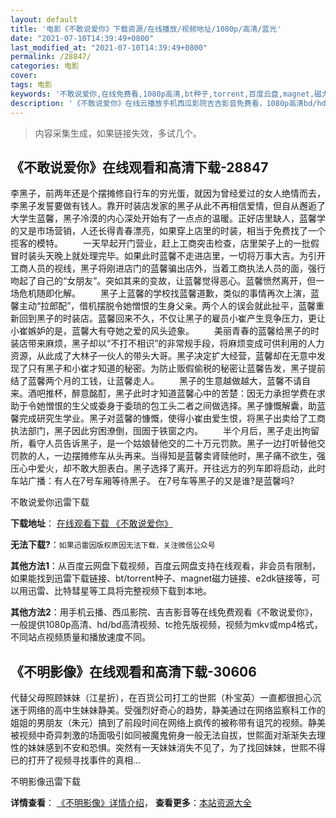 ```yaml
---
layout: default
title: '电影《不敢说爱你》下载资源/在线播放/视频地址/1080p/高清/蓝光'
date: "2021-07-10T14:39:49+0800"
last_modified_at: "2021-07-10T14:39:49+0800"
permalink: /28847/
categories: 电影
cover:
tags: 电影
keywords: '不敢说爱你,在线免费看,1080p高清,bt种子,torrent,百度云盘,magnet,磁力链,迅雷下载资源'
description: '《不敢说爱你》在线云播放手机西瓜影院吉吉影音免费看，1080p高清bd/hd未删减完整版和tc抢先枪版，mkv/mp4格式，附带bt/torrent种子、magnet/磁力链、百度云盘、网盘资源迅雷下载链接'
---
```


>内容采集生成，如果链接失效，多试几个。


## 《不敢说爱你》在线观看和高清下载-28847

李黑子，前两年还是个摆摊修自行车的穷光蛋，就因为曾经爱过的女人绝情而去，李黑子发誓要做有钱人。靠开时装店发家的黑子从此不再相信爱情，但自从邂逅了大学生蓝馨，黑子冷漠的内心深处开始有了一点点的温暖。正好店里缺人，蓝馨学的又是市场营销，人还长得青春漂亮，如果穿上店里的时装，相当于免费找了一个揽客的模特。 　　一天早起开门营业，赶上工商突击检查，店里架子上的一批假冒时装头天晚上就处理完毕。如果此时蓝馨不走进店里，一切将万事大吉。为引开工商人员的视线，黑子将刚进店门的蓝馨骗出店外，当着工商执法人员的面，强行吻起了自己的&ldquo;女朋友&rdquo;。突如其来的变故，让蓝馨觉得恶心。蓝馨愤然离开，但一场危机随即化解。 　　黑子上蓝馨的学校找蓝馨道歉，类似的事情再次上演，蓝馨主动“拉郎配&rdquo;，借机摆脱令她憎恨的生身父亲。两个人的误会就此扯平，蓝馨重新回到黑子的时装店。蓝馨回来不久，不仅让黑子的雇员小崔产生竞争压力，更让小崔嫉妒的是，蓝馨大有夺她之爱的风头迹象。 　　美丽青春的蓝馨给黑子的时装店带来麻烦，黑子却以&ldquo;不打不相识&rdquo;的非常规手段，将麻烦变成可供利用的人力资源，从此成了大林子一伙人的带头大哥。黑子决定扩大经营，蓝馨却在无意中发现了只有黑子和小崔才知道的秘密。为防止贩假偷税的秘密让蓝馨告发，黑子提前结了蓝馨两个月的工钱，让蓝馨走人。 　　黑子的生意越做越大，蓝馨不请自来。酒吧推杯，醉意酩酊，黑子此时才知道蓝馨心中的苦楚：因无力承担学费在求助于令她憎恨的生父或委身于委琐的包工头二者之间做选择。黑子慷慨解囊，助蓝馨完成研究生学业。黑子对蓝馨的慷慨，使得小崔由爱生恨，将黑子出卖给了工商执法部门，黑子因此穷困潦倒，囹圄于铁窗之内。 　　半个月后，黑子走出拘留所，看守人员告诉黑子，是一个姑娘替他交的二十万元罚款。黑子一边打听替他交罚款的人，一边摆摊修车从头再来。当得知是蓝馨卖肾赎他时，黑子痛不欲生，强压心中爱火，却不敢大胆表白。黑子选择了离开。开往远方的列车即将启动，此时车站广播：有人在7号车厢等待黑子。 在7号车等黑子的又是谁?是蓝馨吗?


不敢说爱你迅雷下载

**下载地址**： [在线观看下载 《不敢说爱你》](https://www.993dy.com//vod-detail-id-19740.html) 


**无法下载?**：`如果迅雷因版权原因无法下载，关注微信公众号 `

**其他方法1**：从百度云网盘下载视频，百度云网盘支持在线观看，非会员有限制，如果能找到迅雷下载链接、bt/torrent种子、magnet磁力链接、e2dk链接等，可以用迅雷、比特彗星等工具将完整视频下载到本地。

**其他方法2**：用手机云播、西瓜影院、吉吉影音等在线免费观看《不敢说爱你》，一般提供1080p高清、hd/bd高清视频、tc抢先版视频，视频为mkv或mp4格式，不同站点视频质量和播放速度不同。


## 《不明影像》在线观看和高清下载-30606

代替父母照顾妹妹（江星折），在百货公司打工的世熙（朴宝英）一直都很担心沉迷于网络的高中生妹妹静美。受强烈好奇心的趋势，静美通过在网络监察科工作的姐姐的男朋友（朱元）搞到了前段时间在网络上疯传的被称带有诅咒的视频。静美被视频中奇异刺激的场面吸引如同被魔鬼俯身一般无法自拔，世熙面对渐渐失去理性的妹妹感到不安和恐惧。突然有一天妹妹消失不见了，为了找回妹妹，世熙不得已的打开了视频寻找事件的真相...


不明影像迅雷下载

**详情查看**： [《不明影像》详情介绍](/movie/30606/)， **查看更多**：[本站资源大全](/movie/t/all/)

